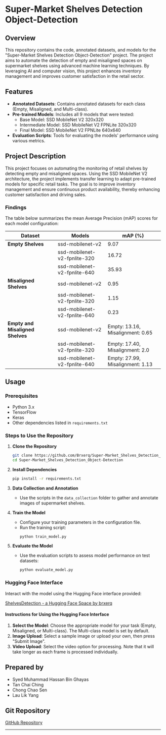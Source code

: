 
# Super-Market Shelves Detection Object-Detection

## Overview

This repository contains the code, annotated datasets, and models for the "Super-Market Shelves Detection Object-Detection" project. The project aims to automate the detection of empty and misaligned spaces on supermarket shelves using advanced machine learning techniques. By leveraging AI and computer vision, this project enhances inventory management and improves customer satisfaction in the retail sector.

## Features

- **Annotated Datasets**: Contains annotated datasets for each class (Empty, Misaligned, and Multi-class).
- **Pre-trained Models**: Includes all 9 models that were tested:
  - Base Model: SSD MobileNet V2 320x320
  - Intermediate Model: SSD MobileNet V2 FPNLite 320x320
  - Final Model: SSD MobileNet V2 FPNLite 640x640
- **Evaluation Scripts**: Tools for evaluating the models' performance using various metrics.

## Project Description

This project focuses on automating the monitoring of retail shelves by detecting empty and misaligned spaces. Using the SSD MobileNet V2 architecture, the project implements transfer learning to adapt pre-trained models for specific retail tasks. The goal is to improve inventory management and ensure continuous product availability, thereby enhancing customer satisfaction and driving sales.

### Findings

The table below summarizes the mean Average Precision (mAP) scores for each model configuration:

| Dataset                          | Models                        | mAP (%)                         |
|----------------------------------|-------------------------------|---------------------------------|
| **Empty Shelves**                | ssd-mobilenet-v2              | 9.07                            |
|                                  | ssd-mobilenet-v2-fpnlite-320  | 16.72                           |
|                                  | ssd-mobilenet-v2-fpnlite-640  | 35.93                           |
| **Misaligned Shelves**           | ssd-mobilenet-v2              | 0.95                            |
|                                  | ssd-mobilenet-v2-fpnlite-320  | 1.15                            |
|                                  | ssd-mobilenet-v2-fpnlite-640  | 0.23                            |
| **Empty and Misaligned Shelves** | ssd-mobilenet-v2              | Empty: 13.16, Misalignment: 0.65 |
|                                  | ssd-mobilenet-v2-fpnlite-320  | Empty: 17.40, Misalignment: 2.0 |
|                                  | ssd-mobilenet-v2-fpnlite-640  | Empty: 27.99, Misalignment: 1.13 |

## Usage

### Prerequisites

- Python 3.x
- TensorFlow
- Keras
- Other dependencies listed in `requirements.txt`

### Steps to Use the Repository

1. **Clone the Repository**
   ```bash
   git clone https://github.com/Brxerq/Super-Market_Shelves_Detection_Object-Detection.git
   cd Super-Market_Shelves_Detection_Object-Detection
   ```

2. **Install Dependencies**
   ```bash
   pip install -r requirements.txt


3. **Data Collection and Annotation**
   - Use the scripts in the `data_collection` folder to gather and annotate images of supermarket shelves.

4. **Train the Model**
   - Configure your training parameters in the configuration file.
   - Run the training script:
     ```bash
     python train_model.py
     ```

5. **Evaluate the Model**
   - Use the evaluation scripts to assess model performance on test datasets:
     ```bash
     python evaluate_model.py
     ```

### Hugging Face Interface

Interact with the model using the Hugging Face interface provided:

[ShelvesDetection - a Hugging Face Space by brxerq](https://huggingface.co/spaces/brxerq/ShelvesDetection)

#### Instructions for Using the Hugging Face Interface

1. **Select the Model**: Choose the appropriate model for your task (Empty, Misaligned, or Multi-class). The Multi-class model is set by default.
2. **Image Upload**: Select a sample image or upload your own, then press "Submit Image".
3. **Video Upload**: Select the video option for processing. Note that it will take longer as each frame is processed individually.

## Prepared by

- Syed Muhammad Hassan Bin Ghayas
- Tan Chai Ching
- Chong Chao Sen
- Lau Lik Yang

## Git Repository

[GitHub Repository](https://github.com/Brxerq/Super-Market_Shelves_Detection_Object-Detection)

---

